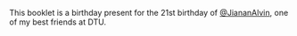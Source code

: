 This booklet is a birthday present for the 21st birthday of [@JiananAlvin](https://github.com/JiananAlvin), one of my best friends at DTU.